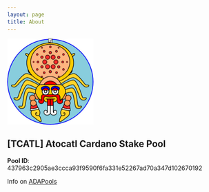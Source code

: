 ```yaml
---
layout: page
title: About
---
```


<div style="max-width: 200px;"><img src="../_images/atocatl-logo.jpg"></div>
  
## [TCATL] Atocatl Cardano Stake Pool  

**Pool ID**: 437963c2905ae3ccca93f9590f6fa331e52267ad70a347d102670192

Info on [ADAPools](https://adapools.org/pool/437963c2905ae3ccca93f9590f6fa331e52267ad70a347d102670192)

